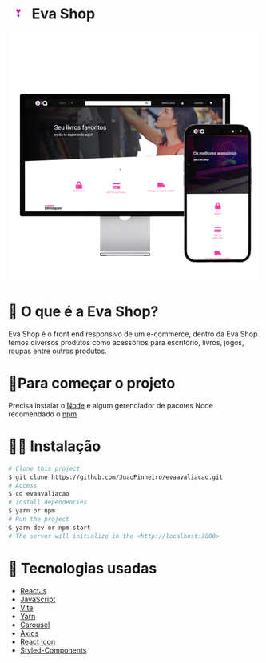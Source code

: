 # <img src="./src/assets/logoeva.png" height="20" width="40"/> Eva Shop


<img src="./src/assets/mock1.png" />

# 📄 O que é a Eva Shop?

Eva Shop é o front end responsivo de um e-commerce, dentro da Eva Shop temos diversos produtos como acessórios para escritório, livros, jogos, roupas entre outros produtos.

# 🚩Para começar o projeto 
Precisa instalar o <a href='https://nodejs.org/en/'>Node<a/> e algum gerenciador de pacotes Node recomendado o <a href="https://www.npmjs.com">npm<a/>

# 👨‍💻 Instalação

```bash
# Clone this project
$ git clone https://github.com/JuaoPinheiro/evaavaliacao.git
# Access
$ cd evaavaliacao
# Install dependencies
$ yarn or npm 
# Run the project
$ yarn dev or npm start 
# The server will initialize in the <http://localhost:3000>
```

# 👾 Tecnologias usadas

* [ReactJs](https://pt-br.reactjs.org/)
* [JavaScript](https://www.javascript.com)
* [Vite](https://vitejs.dev)
* [Yarn](https://yarnpkg.com)
* [Carousel](https://www.npmjs.com/package/react-responsive-carousel)
* [Axios](https://axios-http.com/ptbr/docs/intro)
* [React Icon](https://react-icons.github.io/react-icons/)
* [Styled-Components](https://styled-components.com)

